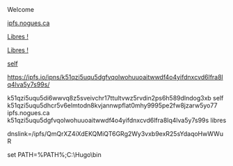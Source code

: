 <html>
Welcome
  
  
<a href="ipns://k51qzi5uqu5dhcr5v6elmtodn8kvjannwpflat0mhy9995pe2fw8jzarw5yo77">ipfs.nogues.ca</a>

<a href="ipns://k51qzi5uqu5dgfvqolwohuuoaitwwdf4o4yifdnxcvd6lfra8lq4lva5y7s99s">Libres !</a>

[Libres !](ipns://k51qzi5uqu5dgfvqolwohuuoaitwwdf4o4yifdnxcvd6lfra8lq4lva5y7s99s0)

<a href="ipns://k51qzi5uqu5di6wwvq8z5sveivchr17ttultvwz5rvdin2ps6h589dlndog3xb">self</a>

<https://ipfs.io/ipns/k51qzi5uqu5dgfvqolwohuuoaitwwdf4o4yifdnxcvd6lfra8lq4lva5y7s99s/>




k51qzi5uqu5di6wwvq8z5sveivchr17ttultvwz5rvdin2ps6h589dlndog3xb self
k51qzi5uqu5dhcr5v6elmtodn8kvjannwpflat0mhy9995pe2fw8jzarw5yo77 ipfs.nogues.ca
k51qzi5uqu5dgfvqolwohuuoaitwwdf4o4yifdnxcvd6lfra8lq4lva5y7s99s libres
                       


dnslink=/ipfs/QmQrXZ4iXdEKQMiQT6GRg2Wy3vxb9exR25sYdaqoHwWWuR

set PATH=%PATH%;C:\Hugo\bin

</html>
